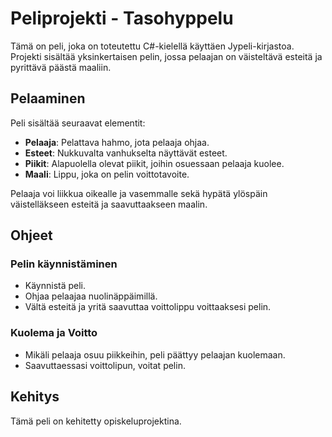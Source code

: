 # Peliprojekti - Tasohyppelu

Tämä on peli, joka on toteutettu C#-kielellä käyttäen Jypeli-kirjastoa. Projekti sisältää yksinkertaisen pelin, jossa pelaajan on väisteltävä esteitä ja pyrittävä päästä maaliin.

## Pelaaminen

Peli sisältää seuraavat elementit:

- **Pelaaja**: Pelattava hahmo, jota pelaaja ohjaa.
- **Esteet**: Nukkuvalta vanhukselta näyttävät esteet.
- **Piikit**: Alapuolella olevat piikit, joihin osuessaan pelaaja kuolee.
- **Maali**: Lippu, joka on pelin voittotavoite.

Pelaaja voi liikkua oikealle ja vasemmalle sekä hypätä ylöspäin väistelläkseen esteitä ja saavuttaakseen maalin.

## Ohjeet

### Pelin käynnistäminen

- Käynnistä peli.
- Ohjaa pelaajaa nuolinäppäimillä.
- Vältä esteitä ja yritä saavuttaa voittolippu voittaaksesi pelin.

### Kuolema ja Voitto

- Mikäli pelaaja osuu piikkeihin, peli päättyy pelaajan kuolemaan.
- Saavuttaessasi voittolipun, voitat pelin.

## Kehitys

Tämä peli on kehitetty opiskeluprojektina.
